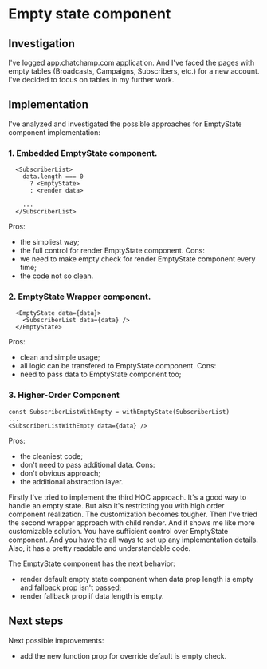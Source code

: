# Empty state component

## Investigation

I've logged app.chatchamp.com application. And I've faced the pages with empty tables (Broadcasts, Campaigns, Subscribers, etc.) for a new account. I've decided to focus on tables in my further work.

## Implementation

I've analyzed and investigated the possible approaches for EmptyState component implementation:
### 1. Embedded EmptyState component.
```
  <SubscriberList>
    data.length === 0
      ? <EmptyState>
      : <render data>

    ...
  </SubscriberList>
```
Pros:
- the simpliest way;
- the full control for render EmptyState component.
Cons:
- we need to make empty check for render EmptyState component every time;
- the code not so clean.

### 2. EmptyState Wrapper component.
```
  <EmptyState data={data}>
    <SubscriberList data={data} />
  </EmptyState>
```
Pros:
- clean and simple usage;
- all logic can be transfered to EmptyState component.
Cons:
- need to pass data to EmptyState component too;

### 3. Higher-Order Component
```
const SubscriberListWithEmpty = withEmptyState(SubscriberList)
...
<SubscriberListWithEmpty data={data} />
```
Pros:
- the cleaniest code;
- don't need to pass additional data.
Cons:
- don't obvious approach;
- the additional abstraction layer.

Firstly I've tried to implement the third HOC approach. It's a good way to handle an empty state. But also it's restricting you with high order component realization. The customization becomes tougher.
Then I've tried the second wrapper approach with child render. And it shows me like more customizable solution. You have sufficient control over EmptyState component. And you have the all ways to set up any implementation details. Also, it has a pretty readable and understandable code.

The EmptyState component has the next behavior:
- render default empty state component when data prop length is empty and fallback prop isn't passed;
- render fallback prop if data length is empty.

## Next steps

Next possible improvements:
- add the new function prop for override default is empty check.
